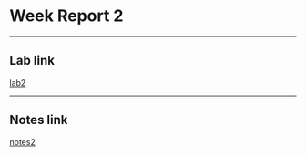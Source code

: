 # Week Report 2

<hr>

## Lab link
[lab2](https://github.com/aileendelgado21/cis106/blob/main/labs/lab2/lab2.md)

<hr>

## Notes link
[notes2](/notes/notes2/notes2.md)
